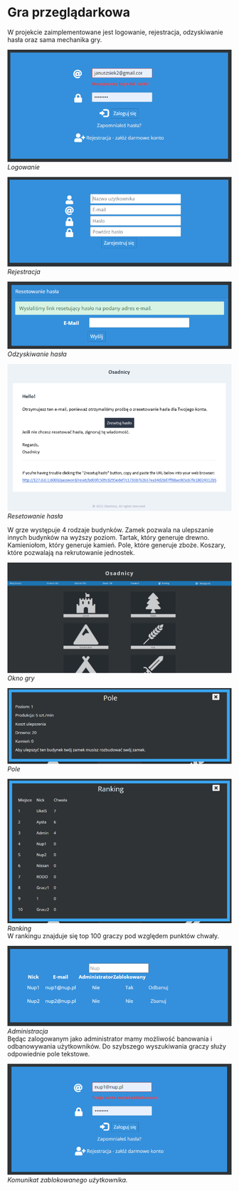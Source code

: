 # Gra przeglądarkowa 
 
W projekcie zaimplementowane jest logowanie, rejestracja, odzyskiwanie hasła oraz sama mechanika gry. 

![Logowanie](/img/logowanie.PNG)</br>
*Logowanie*</br>

![Rejestracja](/img/rejestracja.PNG)</br>
*Rejestracja*</br>

![Odzyskiwanie hasła](/img/haslo1.PNG)</br>
*Odzyskiwanie hasła*</br>

![Resetowanie hasła](/img/haslo2.PNG)</br> 
*Resetowanie hasła*</br>
 
 
W grze występuje 4 rodzaje budynków. Zamek pozwala na ulepszanie innych budynków na wyższy poziom. Tartak, który generuje drewno. Kamieniołom, który generuje kamień. Pole, które generuje zboże. Koszary, które pozwalają na rekrutowanie jednostek. </br>
 
 ![Okno gry](/img/gra.PNG)</br>
*Okno gry*</br>
 
![Pole](/img/pole.PNG)</br>
*Pole*</br>
 
 ![Ranking](/img/ranking.PNG)</br>
*Ranking*</br>
W rankingu znajduje się top 100 graczy pod względem punktów chwały.</br>

 ![Administracja](/img/panel.png)</br>
*Administracja*</br>
Będąc zalogowanym jako administrator mamy możliwość banowania i odbanowywania użytkowników. Do szybszego wyszukiwania graczy służy odpowiednie pole tekstowe.</br>

 ![Ban](/img/ba.PNG)</br>
*Komunikat zablokowanego użytkownika.*</br>

